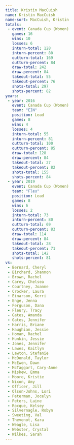 ```yaml
---
title: Kristin MacCuish
name: Kristin MacCuish
name-sort: MacCuish, Kristin
totals:
 - event: Canada Cup (Women)
   games: 16
   wins: 10
   losses: 6
   inturn-total: 128
   inturn-percent: 80
   outturn-total: 169
   outturn-percent: 84
   draw-total: 242
   draw-percent: 84
   takeout-total: 55
   takeout-percent: 76
   shots-total: 297
   shots-percent: 82
years:
 - year: 2016
   event: Canada Cup (Women)
   team: "EIN"
   position: Lead
   games: 8
   wins: 4
   losses: 4
   inturn-total: 55
   inturn-percent: 81
   outturn-total: 100
   outturn-percent: 85
   draw-total: 128
   draw-percent: 84
   takeout-total: 27
   takeout-percent: 82
   shots-total: 155
   shots-percent: 84
 - year: 2019
   event: Canada Cup (Women)
   team: "Fleu"
   position: Lead
   games: 8
   wins: 6
   losses: 2
   inturn-total: 73
   inturn-percent: 80
   outturn-total: 69
   outturn-percent: 83
   draw-total: 114
   draw-percent: 84
   takeout-total: 28
   takeout-percent: 71
   shots-total: 142
   shots-percent: 81
vs:
 - Bernard, Cheryl
 - Birchard, Shannon
 - Brown, Rachel
 - Carey, Chelsea
 - Courtney, Joanne
 - Crocker, Laura
 - Einarson, Kerri
 - Enge, Jenna
 - Ferguson, Dana
 - Fleury, Tracy
 - Gates, Amanda
 - Gates, Jennifer
 - Harris, Briane
 - Haughian, Jessie
 - Homan, Rachel
 - Hunkin, Jessie
 - Jones, Jennifer
 - Lawes, Kaitlyn
 - Lawton, Stefanie
 - McDonald, Taylor
 - McEwen, Dawn
 - McTaggart, Cary-Anne
 - Miskew, Emma
 - Moore, Kristie
 - Nixon, Amy
 - Officer, Jill
 - Olson-Johns, Lori
 - Peterman, Jocelyn
 - Peters, Laine
 - Rocque, Kelsey
 - Silvernagle, Robyn
 - Sweeting, Val
 - Thevenot, Kara
 - Weagle, Lisa
 - Webster, Crystal
 - Wilkes, Sarah
---
```

